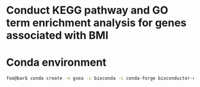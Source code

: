 # Conduct KEGG pathway and GO term enrichment analysis for genes associated with BMI

# Conda environment
```bash
foo@bar$ conda create -n gsea -c bioconda -c conda-forge bioconductor-clusterprofiler==3.6.0 bioconductor-biomart==2.34.2 bioconductor-org.hs.eg.db
```
